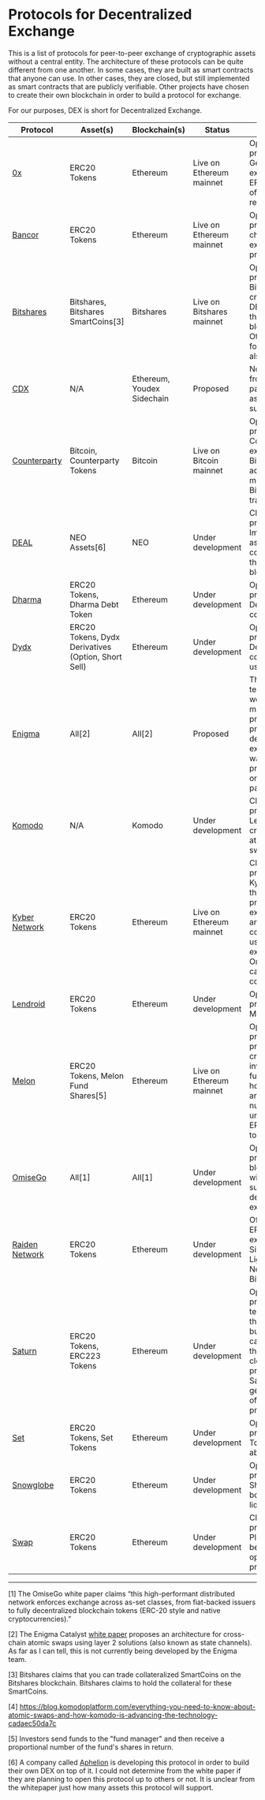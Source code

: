 # Protocols for Decentralized Exchange
This is a list of protocols for peer-to-peer exchange of cryptographic assets without a central entity. The architecture of these protocols can be quite different from one another. In some cases, they are built as smart contracts that anyone can use. In other cases, they are closed, but still implemented as smart contracts that are publicly verifiable. Other projects have chosen to create their own blockchain in order to build a protocol for exchange.

For our purposes, DEX is short for Decentralized Exchange.

| Protocol  | Asset(s) | Blockchain(s) | Status | Notes |
| ------------- | ------------- | ------------- | ------------- | ------------- |
| [0x](https://www.0xproject.com/)  | ERC20 Tokens  | Ethereum | Live on Ethereum mainnet | Open protocol. Generic exchange of ERC20 with off-chain relayers. |
| [Bancor](https://www.bancor.network/) | ERC20 Tokens | Ethereum | Live on Ethereum mainnet | Open protocol. On-chain exchange and pricing. |
| [Bitshares](https://bitshares.org/) | Bitshares, Bitshares SmartCoins[3] | Bitshares | Live on Bitshares mainnet | Open protocol. Bitshares created a DEX on top of their blockchain. Other DEX's for Bitshares also exist. |
| [CDX](https://github.com/YouDex/cdx) | N/A | Ethereum, Youdex Sidechain | Proposed | Not clear from white paper what assets will be supported. |
| [Counterparty](https://counterparty.io/) | Bitcoin, Counterparty Tokens | Bitcoin | Live on Bitcoin mainnet | Open protocol. Counterparty extends Bitcoin by adding metadata to Bitcoin transactions. |
| [DEAL](https://aphelion.org/wp.html) | NEO Assets[6] | NEO | Under development | Closed protocol[6]. Implemented as smart contracts on the NEO blockchain. |
| [Dharma](https://dharma.io/) | ERC20 Tokens, Dharma Debt Token | Ethereum | Under development | Open protocol. Debt contracts. |
| [Dydx](https://dydx.exchange/) | ERC20 Tokens, Dydx Derivatives (Option, Short Sell) | Ethereum | Under development | Open protocol. Derivatives contracts, uses 0x. |
| [Enigma](https://www.enigma.co/) | All[2] | All[2] | Proposed | The Engima team is working on many projects. A protocol for decentralized exchanged was proposed in one of their papers. |
| [Komodo](https://www.komodoplatform.com/) | N/A | Komodo | Under development | Closed protocol. Leverages cross chain atomic swaps[4]. |
| [Kyber Network](https://kyber.network/) | ERC20 Tokens | Ethereum | Live on Ethereum mainnet | Closed protocol. Kyber is two things: a product for exchanging, and smart contracts used by that exchange. Only Kyber can use the contracts. |
| [Lendroid](https://lendroid.com/) | ERC20 Tokens | Ethereum | Under development | Open protocol. Margin Loans. |
| [Melon](https://melonport.com/) | ERC20 Tokens, Melon Fund Shares[5] | Ethereum | Live on Ethereum mainnet | Open protocol. A protocol for creating an investment fund that holds an arbitrary number of underlying ERC20 tokens. |
| [OmiseGo](https://omisego.network/) | All[1] | All[1] | Under development | Open protocol. A blockchain with built-in support for decentralized exchange. |
| [Raiden Network](https://raiden.network/) | ERC20 Tokens | Ethereum | Under development | Off-chain ERC20 token exchange. Similar to Lightning Network for Bitcoin. |
| [Saturn](https://rados.io/saturn-protocol-saturn-dao-updates-for-radex-and-rados/) | ERC20 Tokens, ERC223 Tokens | Ethereum | Under development | Open protocol. The team building this already built a dex called Radex, that uses a closed protocol. Saturn is a generalization of Radex protocol. |
| [Set](https://setprotocol.com/) | ERC20 Tokens, Set Tokens | Ethereum | Under development | Open protocol. Token abstraction. |
| [Snowglobe](https://auroradao.com/faq/) | ERC20 Tokens | Ethereum | Under development | Open protocol. Shared order book and liquidity. |
| [Swap](https://swap.tech/faq/)  | ERC20 Tokens  | Ethereum | Under development | Closed protocol. Plans to become an open protocol. |

---
[1] The OmiseGo white paper claims “this high-performant distributed network enforces exchange across as-set classes, from fiat-backed issuers to fully decentralized blockchain tokens (ERC-20 style and native cryptocurrencies).”

[2] The Enigma Catalyst [white paper](https://www.enigma.co/enigma_catalyst.pdf) proposes an architecture for cross-chain atomic swaps using layer 2 solutions (also known as state channels). As far as I can tell, this is not currently being developed by the Enigma team.

[3] Bitshares claims that you can trade collateralized SmartCoins on the Bitshares blockchain. Bitshares claims to hold the collateral for these SmartCoins.

[4] https://blog.komodoplatform.com/everything-you-need-to-know-about-atomic-swaps-and-how-komodo-is-advancing-the-technology-cadaec50da7c

[5] Investors send funds to the "fund manager" and then receive a proportional number of the fund's shares in return.

[6] A company called [Aphelion](https://aphelion.org/) is developing this protocol in order to build their own DEX on top of it. I could not determine from the white paper if they are planning to open this protocol up to others or not. It is unclear from the whitepaper just how many assets this protocol will support.
